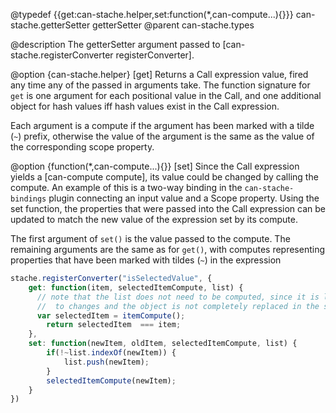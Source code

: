 @typedef {{get:can-stache.helper,set:function(*,can-compute...){}}} can-stache.getterSetter getterSetter
@parent can-stache.types 

@description The getterSetter argument passed to [can-stache.registerConverter registerConverter].

@option {can-stache.helper} [get] Returns a Call expression value, fired any time any of the 
passed in arguments take.  The function signature for `get` is one argument for each positional value
in the Call, and one additional object for hash values iff hash values exist in the Call expression.

Each argument is a compute if the argument has been marked with a tilde (`~`) prefix, otherwise the
value of the argument is the same as the value of the corresponding scope property.


@option {function(*,can-compute...){}} [set] Since the Call expression yields a [can-compute compute], its
value could be changed by calling the compute.  An example of this is a two-way binding in the 
`can-stache-bindings` plugin connecting an input value and a Scope property.  Using the set function, the
properties that were passed into the Call expression can be updated to match the new value of the expression
set by its compute.

The first argument of `set()` is the value passed to the compute.  The remaining arguments are the same
as for `get()`, with computes representing properties that have been marked with tildes (`~`) in the expression

```js
stache.registerConverter("isSelectedValue", {
	get: function(item, selectedItemCompute, list) {
	  // note that the list does not need to be computed, since it is listening
	  //  to changes and the object is not completely replaced in the scope.
	  var selectedItem = itemCompute();
		return selectedItem  === item;
	},
	set: function(newItem, oldItem, selectedItemCompute, list) {
		if(!~list.indexOf(newItem)) {
			list.push(newItem);
		}
		selectedItemCompute(newItem);
	}
})

```
